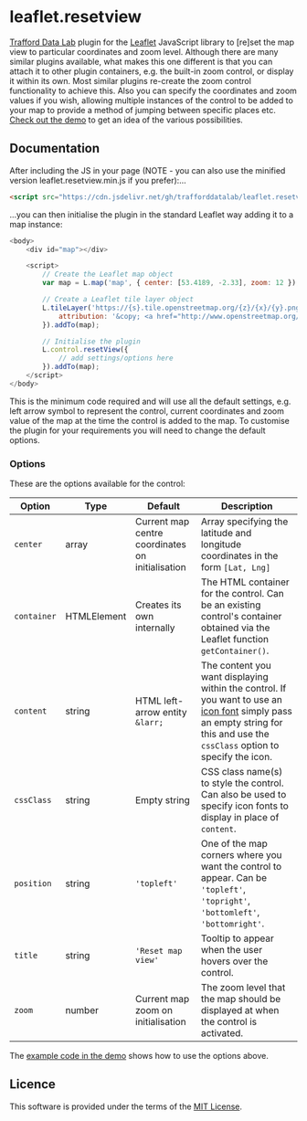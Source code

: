 # leaflet.resetview
[Trafford Data Lab](https://www.trafforddatalab.io) plugin for the [Leaflet](https://leafletjs.com) JavaScript library to [re]set the map view to particular coordinates and zoom level. Although there are many similar plugins available, what makes this one different is that you can attach it to other plugin containers, e.g. the built-in zoom control, or display it within its own. Most similar plugins re-create the zoom control functionality to achieve this. Also you can specify the coordinates and zoom values if you wish, allowing multiple instances of the control to be added to your map to provide a method of jumping between specific places etc. [Check out the demo](https://www.trafforddatalab.io/leaflet.resetview/leaflet.resetview_example.html) to get an idea of the various possibilities.

## Documentation
After including the JS in your page (NOTE - you can also use the minified version leaflet.resetview.min.js if you prefer):...
```HTML
<script src="https://cdn.jsdelivr.net/gh/trafforddatalab/leaflet.resetview@v1.0.0/leaflet.resetview.js"></script>
```

...you can then initialise the plugin in the standard Leaflet way adding it to a map instance:

```javascript
<body>
    <div id="map"></div>

    <script>
        // Create the Leaflet map object
        var map = L.map('map', { center: [53.4189, -2.33], zoom: 12 });

        // Create a Leaflet tile layer object
        L.tileLayer('https://{s}.tile.openstreetmap.org/{z}/{x}/{y}.png', {
            attribution: '&copy; <a href="http://www.openstreetmap.org/copyright">OpenStreetMap</a>'
        }).addTo(map);

        // Initialise the plugin
        L.control.resetView({
            // add settings/options here
        }).addTo(map);
    </script>
</body>
```

This is the minimum code required and will use all the default settings, e.g. left arrow symbol to represent the control, current coordinates and zoom value of the map at the time the control is added to the map. To customise the plugin for your requirements you will need to change the default options.

### Options

These are the options available for the control:

| Option      | Type        | Default                                          | Description |
| ----------- | ----------- | ------------------------------------------------ | ----------- |
| `center`    | array       | Current map centre coordinates on initialisation | Array specifying the latitude and longitude coordinates in the form `[Lat, Lng]` |
| `container` | HTMLElement | Creates its own internally                       | The HTML container for the control. Can be an existing control's container obtained via the Leaflet function `getContainer()`. |
| `content`   | string      | HTML left-arrow entity `&larr;`                  | The content you want displaying within the control. If you want to use an [icon font](?icon%20font) simply pass an empty string for this and use the `cssClass` option to specify the icon. |
| `cssClass`  | string      | Empty string                                     | CSS class name(s) to style the control. Can also be used to specify icon fonts to display in place of `content`. |
| `position`  | string      | `'topleft'`                                      | One of the map corners where you want the control to appear. Can be `'topleft'`, `'topright'`, `'bottomleft'`, `'bottomright'`. |
| `title`     | string      | `'Reset map view'`                               | Tooltip to appear when the user hovers over the control. |
| `zoom`      | number      | Current map zoom on initialisation               | The zoom level that the map should be displayed at when the control is activated. |

The [example code in the demo](https://github.com/traffordDataLab/leaflet.resetview/blob/master/leaflet.resetview_example.js) shows how to use the options above.

## Licence
This software is provided under the terms of the [MIT License](https://www.trafforddatalab.io/leaflet.resetview/LICENSE.txt).

